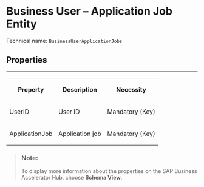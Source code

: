 <!-- loio259031761eee4b8f848d802a63befba0 -->

# Business User – Application Job Entity





Technical name: `BusinessUserApplicationJobs` 



<a name="loio259031761eee4b8f848d802a63befba0__BusinessUserApplicationJob"/>

## Properties

****


<table>
<tr>
<th valign="top">

Property

</th>
<th valign="top">

Description

</th>
<th valign="top">

Necessity

</th>
</tr>
<tr>
<td valign="top">

UserID

</td>
<td valign="top">

User ID

</td>
<td valign="top">

Mandatory \(Key\)

</td>
</tr>
<tr>
<td valign="top">

ApplicationJob

</td>
<td valign="top">

Application job

</td>
<td valign="top">

Mandatory \(Key\)

</td>
</tr>
</table>

> ### Note:  
> To display more information about the properties on the SAP Business Accelerator Hub, choose **Schema View**.

